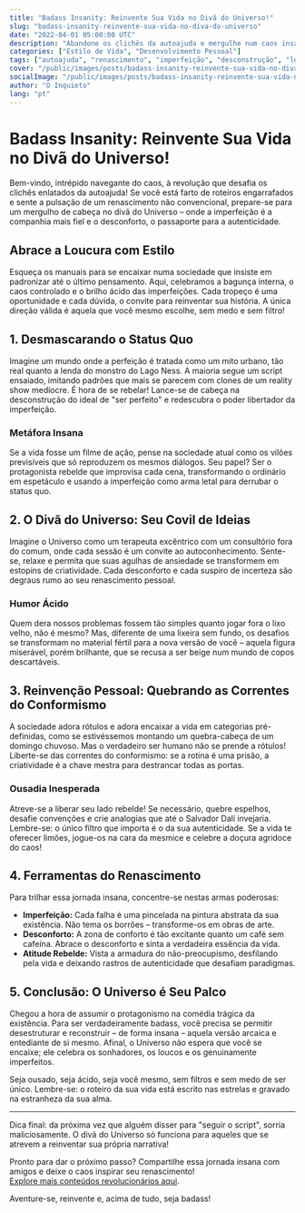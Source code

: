 ```yaml
---
title: "Badass Insanity: Reinvente Sua Vida no Divã do Universo!"
slug: "badass-insanity-reinvente-sua-vida-no-diva-do-universo"
date: "2022-04-01 05:00:00 UTC"
description: "Abandone os clichês da autoajuda e mergulhe num caos insano para se reinventar com autenticidade e ousadia."
categories: ["Estilo de Vida", "Desenvolvimento Pessoal"]
tags: ["autoajuda", "renascimento", "imperfeição", "desconstrução", "loucura"]
cover: "/public/images/posts/badass-insanity-reinvente-sua-vida-no-diva-do-universo.jpg"
socialImage: "/public/images/posts/badass-insanity-reinvente-sua-vida-no-diva-do-universo.jpg"
author: "O Inquieto"
lang: "pt"
---
```


# Badass Insanity: Reinvente Sua Vida no Divã do Universo!

Bem-vindo, intrépido navegante do caos, à revolução que desafia os clichês enlatados da autoajuda! Se você está farto de roteiros engarrafados e sente a pulsação de um renascimento não convencional, prepare-se para um mergulho de cabeça no divã do Universo – onde a imperfeição é a companhia mais fiel e o desconforto, o passaporte para a autenticidade.

## Abrace a Loucura com Estilo

Esqueça os manuais para se encaixar numa sociedade que insiste em padronizar até o último pensamento. Aqui, celebramos a bagunça interna, o caos controlado e o brilho ácido das imperfeições. Cada tropeço é uma oportunidade e cada dúvida, o convite para reinventar sua história. A única direção válida é aquela que você mesmo escolhe, sem medo e sem filtro!

## 1. Desmascarando o Status Quo

Imagine um mundo onde a perfeição é tratada como um mito urbano, tão real quanto a lenda do monstro do Lago Ness. A maioria segue um script ensaiado, imitando padrões que mais se parecem com clones de um reality show medíocre. É hora de se rebelar! Lance-se de cabeça na desconstrução do ideal de "ser perfeito" e redescubra o poder libertador da imperfeição.

### Metáfora Insana

Se a vida fosse um filme de ação, pense na sociedade atual como os vilões previsíveis que só reproduzem os mesmos diálogos. Seu papel? Ser o protagonista rebelde que improvisa cada cena, transformando o ordinário em espetáculo e usando a imperfeição como arma letal para derrubar o status quo.

## 2. O Divã do Universo: Seu Covil de Ideias

Imagine o Universo como um terapeuta excêntrico com um consultório fora do comum, onde cada sessão é um convite ao autoconhecimento. Sente-se, relaxe e permita que suas agulhas de ansiedade se transformem em estopins de criatividade. Cada desconforto e cada suspiro de incerteza são degraus rumo ao seu renascimento pessoal.

### Humor Ácido

Quem dera nossos problemas fossem tão simples quanto jogar fora o lixo velho, não é mesmo? Mas, diferente de uma lixeira sem fundo, os desafios se transformam no material fértil para a nova versão de você – aquela figura miserável, porém brilhante, que se recusa a ser beige num mundo de copos descartáveis.

## 3. Reinvenção Pessoal: Quebrando as Correntes do Conformismo

A sociedade adora rótulos e adora encaixar a vida em categorias pré-definidas, como se estivéssemos montando um quebra-cabeça de um domingo chuvoso. Mas o verdadeiro ser humano não se prende a rótulos! Liberte-se das correntes do conformismo: se a rotina é uma prisão, a criatividade é a chave mestra para destrancar todas as portas.

### Ousadia Inesperada

Atreve-se a liberar seu lado rebelde! Se necessário, quebre espelhos, desafie convenções e crie analogias que até o Salvador Dalí invejaria. Lembre-se: o único filtro que importa é o da sua autenticidade. Se a vida te oferecer limões, jogue-os na cara da mesmice e celebre a doçura agridoce do caos!

## 4. Ferramentas do Renascimento

Para trilhar essa jornada insana, concentre-se nestas armas poderosas:

- **Imperfeição:** Cada falha é uma pincelada na pintura abstrata da sua existência. Não tema os borrões – transforme-os em obras de arte.
- **Desconforto:** A zona de conforto é tão excitante quanto um café sem cafeína. Abrace o desconforto e sinta a verdadeira essência da vida.
- **Atitude Rebelde:** Vista a armadura do não-preocupismo, desfilando pela vida e deixando rastros de autenticidade que desafiam paradigmas.

## 5. Conclusão: O Universo é Seu Palco

Chegou a hora de assumir o protagonismo na comédia trágica da existência. Para ser verdadeiramente badass, você precisa se permitir desestruturar e reconstruir – de forma insana – aquela versão arcaica e entediante de si mesmo. Afinal, o Universo não espera que você se encaixe; ele celebra os sonhadores, os loucos e os genuinamente imperfeitos.

Seja ousado, seja ácido, seja você mesmo, sem filtros e sem medo de ser único. Lembre-se: o roteiro da sua vida está escrito nas estrelas e gravado na estranheza da sua alma.

---

Dica final: da próxima vez que alguém disser para "seguir o script", sorria maliciosamente. O divã do Universo só funciona para aqueles que se atrevem a reinventar sua própria narrativa!

Pronto para dar o próximo passo? Compartilhe essa jornada insana com amigos e deixe o caos inspirar seu renascimento!  
[Explore mais conteúdos revolucionários aqui](#).

Aventure-se, reinvente e, acima de tudo, seja badass!